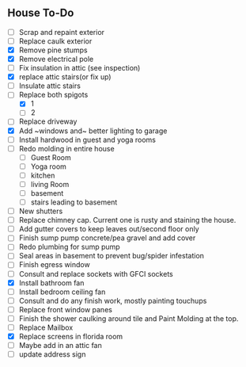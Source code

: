 ## House To-Do
- [ ] Scrap and repaint exterior
- [ ] Replace caulk exterior
- [x] Remove pine stumps
- [x] Remove electrical pole
- [ ] Fix insulation in attic (see inspection)
- [x] replace attic stairs(or fix up)
- [ ] Insulate attic stairs
- [ ] Replace both spigots
    - [x] 1
    - [ ] 2
- [ ] Replace driveway
- [x] Add ~windows and~ better lighting to garage
- [ ] Install hardwood in guest and yoga rooms
- [ ] Redo molding in entire house
    - [ ] Guest Room
    - [ ] Yoga room
    - [ ] kitchen
    - [ ] living Room
    - [ ] basement
    - [ ] stairs leading to basement
- [ ] New shutters
- [ ] Replace chimney cap. Current one is rusty and staining the house.
- [ ] Add gutter covers to keep leaves out/second floor only
- [ ] Finish sump pump concrete/pea gravel and add cover
- [ ] Redo plumbing for sump pump
- [ ] Seal areas in basement to prevent bug/spider infestation
- [ ] Finish egress window
- [ ] Consult and replace sockets with GFCI sockets
- [x] Install bathroom fan
- [ ] Install bedroom ceiling fan
- [ ] Consult and do any finish work, mostly painting touchups
- [ ] Replace front window panes
- [ ] Finish the shower caulking around tile and Paint Molding at the top.
- [ ] Replace Mailbox
- [x] Replace screens in florida room
- [ ] Maybe add in an attic fan
- [ ] update address sign
